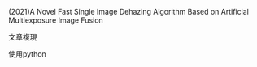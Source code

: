 (2021)A Novel Fast Single Image Dehazing Algorithm Based on Artificial Multiexposure Image Fusion


文章複現


使用python
